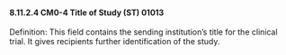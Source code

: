 #### 8.11.2.4 CM0-4 Title of Study (ST) 01013

Definition: This field contains the sending institution’s title for the clinical trial. It gives recipients further identification of the study.
